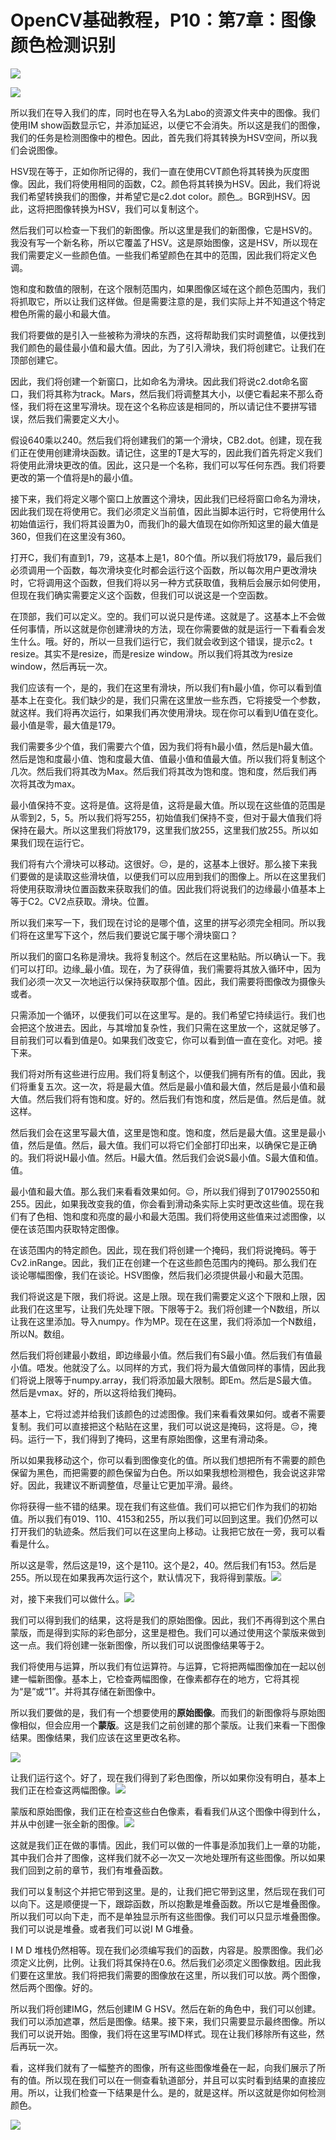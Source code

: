 # OpenCV基础教程，P10：第7章：图像颜色检测识别 

![](img/07947795d9caed2cc20e4ef5ab09c052_0.png)

![](img/07947795d9caed2cc20e4ef5ab09c052_1.png)

所以我们在导入我们的库，同时也在导入名为Labo的资源文件夹中的图像。我们使用IM show函数显示它，并添加延迟，以便它不会消失。所以这是我们的图像，我们的任务是检测图像中的橙色。因此，首先我们将其转换为HSV空间，所以我们会说图像。

HSV现在等于，正如你所记得的，我们一直在使用CVT颜色将其转换为灰度图像。因此，我们将使用相同的函数，C2。颜色将其转换为HSV。因此，我们将说我们希望转换我们的图像，并希望它是c2.dot color。颜色_。BGR到HSV。因此，这将把图像转换为HSV，我们可以复制这个。

然后我们可以检查一下我们的新图像。所以这里是我们的新图像，它是HSV的。我没有写一个新名称，所以它覆盖了HSV。这是原始图像，这是HSV，所以现在我们需要定义一些颜色值。一些我们希望颜色在其中的范围，因此我们将定义色调。

饱和度和数值的限制，在这个限制范围内，如果图像区域在这个颜色范围内，我们将抓取它，所以让我们这样做。但是需要注意的是，我们实际上并不知道这个特定橙色所需的最小和最大值。

我们将要做的是引入一些被称为滑块的东西，这将帮助我们实时调整值，以便找到我们颜色的最佳最小值和最大值。因此，为了引入滑块，我们将创建它。让我们在顶部创建它。

因此，我们将创建一个新窗口，比如命名为滑块。因此我们将说c2.dot命名窗口，我们将其称为track。Mars，然后我们将调整其大小，以便它看起来不那么奇怪，我们将在这里写滑块。现在这个名称应该是相同的，所以请记住不要拼写错误，然后我们需要定义大小。

假设640乘以240。然后我们将创建我们的第一个滑块，CB2.dot。创建，现在我们正在使用创建滑块函数。请记住，这里的T是大写的，因此我们首先将定义我们将使用此滑块更改的值。因此，这只是一个名称，我们可以写任何东西。我们将要更改的第一个值将是h的最小值。

接下来，我们将定义哪个窗口上放置这个滑块，因此我们已经将窗口命名为滑块，因此我们现在将使用它。我们必须定义当前值，因此当脚本运行时，它将使用什么初始值运行，我们将其设置为0，而我们h的最大值现在如你所知这里的最大值是360，但我们在这里没有360。

打开C，我们有直到1，79，这基本上是1，80个值。所以我们将放179，最后我们必须调用一个函数，每次滑块变化时都会运行这个函数，所以每次用户更改滑块时，它将调用这个函数，但我们将以另一种方式获取值，我稍后会展示如何使用，但现在我们确实需要定义这个函数，但我们可以说这是一个空函数。

在顶部，我们可以定义。空的。我们可以说只是传递。这就是了。这基本上不会做任何事情，所以这就是你创建滑块的方法，现在你需要做的就是运行一下看看会发生什么。哦。好的，所以一旦我们运行它，我们就会收到这个错误，提示c2。t resize。其实不是resize，而是resize window。所以我们将其改为resize window，然后再玩一次。

我们应该有一个，是的，我们在这里有滑块，所以我们有h最小值，你可以看到值基本上在变化。我们缺少的是，我们只需在这里放一些东西，它将接受一个参数，就这样。我们将再次运行，如果我们再次使用滑块。现在你可以看到U值在变化。最小值是零，最大值是179。

我们需要多少个值，我们需要六个值，因为我们将有h最小值，然后是h最大值。然后是饱和度最小值、饱和度最大值、值最小值和值最大值。所以我们将复制这个几次。然后我们将其改为Max。然后我们将其改为饱和度。饱和度，然后我们再次将其改为max。

最小值保持不变。这将是值。这将是值，这将是最大值。所以现在这些值的范围是从零到2，5，5。所以我们将写255，初始值我们保持不变，但对于最大值我们将保持在最大。所以这里我们将放179，这里我们放255，这里我们放255。所以如果我们现在运行它。

我们将有六个滑块可以移动。这很好。😔，是的，这基本上很好。那么接下来我们要做的是读取这些滑块值，以便我们可以应用到我们的图像上。所以在这里我们将使用获取滑块位置函数来获取我们的值。因此我们将说我们的边缘最小值基本上等于C2。CV2点获取。滑块。位置。

所以我们来写一下，我们现在讨论的是哪个值，这里的拼写必须完全相同。所以我们将在这里写下这个，然后我们要说它属于哪个滑块窗口？

所以我们的窗口名称是滑块。我将复制这个。然后在这里粘贴。所以确认一下。我们可以打印。边缘_最小值。现在，为了获得值，我们需要将其放入循环中，因为我们必须一次又一次地运行以保持获取那个值。因此，我们需要将图像改为摄像头或者。

只需添加一个循环，以便我们可以在这里写。是的。我们希望它持续运行。我们也会把这个放进去。因此，与其增加复杂性，我们只需在这里放一个，这就足够了。目前我们可以看到值是0。如果我们改变它，你可以看到值一直在变化。对吧。接下来。

我们将对所有这些进行应用。我们将复制这个，以便我们拥有所有的值。因此，我们将重复五次。这一次，将是最大值。然后是最小值和最大值，然后是最小值和最大值。然后我们将有饱和度。好的。然后我们有饱和度，然后是值。然后是值。就这样。

然后我们会在这里写最大值，这里是饱和度。饱和度，然后是最大值。这里是最小值，然后是值。然后，最大值。我们可以将它们全部打印出来，以确保它是正确的。我们将说H最小值。然后。H最大值。然后我们会说S最小值。S最大值和值。值。

最小值和最大值。那么我们来看看效果如何。😔，所以我们得到了017902550和255。因此，如果我改变我的值，你会看到滑动条实际上实时更改这些值。现在我们有了色相、饱和度和亮度的最小和最大范围。我们将使用这些值来过滤图像，以便在该范围内获取特定图像。

在该范围内的特定颜色。因此，现在我们将创建一个掩码，我们将说掩码。等于Cv2.inRange。因此，我们正在创建一个在这些颜色范围内的掩码。那么我们在谈论哪幅图像，我们在谈论。HSV图像，然后我们必须提供最小和最大范围。

我们将说这是下限，我们将说。这是上限。现在我们需要定义这个下限和上限，因此我们在这里写，让我们先处理下限。下限等于2。我们将创建一个N数组，所以让我在这里添加。导入numpy。作为MP。现在在这里，我们将添加一个N数组，所以N。数组。

然后我们将创建最小数组，即边缘最小值。然后我们有S最小值。然后我们有值最小值。唔发。他就没了么。以同样的方式，我们将为最大值做同样的事情，因此我们将说上限等于numpy.array，我们将添加最大限制。即Em。然后是S最大值。然后是vmax。好的，所以这将给我们掩码。

基本上，它将过滤并给我们该颜色的过滤图像。我们来看看效果如何。或者不需要复制。我们可以直接把这个粘贴在这里，我们可以说这是掩码，这将是。😔，掩码。运行一下，我们得到了掩码，这里有原始图像，这里有滑动条。

所以如果我移动这个，你可以看到图像变化的值。所以我们想把所有不需要的颜色保留为黑色，而把需要的颜色保留为白色。所以如果我想检测橙色，我会说这非常好。因此，我建议不断调整值，尽量让它更加平滑。最终。

你将获得一些不错的结果。现在我们有这些值。我们可以把它们作为我们的初始值。所以我们有019、110、4153和255，所以我们可以回到这里。我们仍然可以打开我们的轨迹条。然后我们可以在这里向上移动。让我把它放在一旁，我可以看看是什么。

所以这是零，然后这是19，这个是110。这个是2，40。然后我们有153。然后是255。所以现在如果我再次运行这个，默认情况下，我将得到蒙版。![](img/07947795d9caed2cc20e4ef5ab09c052_3.png)

对，接下来我们可以做什么。![](img/07947795d9caed2cc20e4ef5ab09c052_5.png)

我们可以得到我们的结果，这将是我们的原始图像。因此，我们不再得到这个黑白蒙版，而是得到实际的彩色部分，这里是橙色。我们可以通过使用这个蒙版来做到这一点。我们将创建一张新图像，所以我们可以说图像结果等于2。

我们将使用与运算，所以我们有位运算符。与运算，它将把两幅图像加在一起以创建一幅新图像。基本上，它检查两幅图像，在像素都存在的地方，它将其视为“是”或“1”。并将其存储在新图像中。

所以我们要做的是，我们有一个想要使用的**原始图像**。而我们的新图像将与原始图像相似，但会应用一个**蒙版**。这是我们之前创建的那个蒙版。让我们来看一下图像结果。图像结果，我们应该在这里更改名称。

![](img/07947795d9caed2cc20e4ef5ab09c052_7.png)

让我们运行这个。好了，现在我们得到了彩色图像，所以如果你没有明白，基本上我们正在检查这两幅图像。![](img/07947795d9caed2cc20e4ef5ab09c052_9.png)

蒙版和原始图像，我们正在检查这些白色像素，看看我们从这个图像中得到什么，并从中创建一张全新的图像。![](img/07947795d9caed2cc20e4ef5ab09c052_11.png)

这就是我们正在做的事情。因此，我们可以做的一件事是添加我们上一章的功能，其中我们合并了图像，这样我们就不必一次又一次地处理所有这些图像。所以如果我们回到之前的章节，我们有堆叠函数。

我们可以复制这个并把它带到这里。是的，让我们把它带到这里，然后现在我们可以向下。这是顺便提一下，跟踪函数，所以抱歉是堆叠函数。所以它是堆叠图像。所以我们可以向下走，而不是单独显示所有这些图像。我们可以只显示堆叠图像。我们可以说是堆叠。或者我们可以说I M G堆叠。

I M D 堆栈仍然相等。现在我们必须编写我们的函数，内容是。股票图像。我们必须定义比例，比例。让我们将其保持在0.6。然后我们必须定义图像数组。因此我们要在这里放。我们将把我们需要的图像放在这里，所以我们可以放。两个图像，然后两个图像。好的。

所以我们将创建IMG，然后创建IM G HSV。然后在新的角色中，我们可以创建。我们可以添加遮罩，然后是图像。结果。接下来，我们只需要显示最终图像。所以我们可以说开始。图像，我们将在这里写IMD样式。现在让我们移除所有这些，然后再玩一次。

看，这样我们就有了一幅整齐的图像，所有这些图像堆叠在一起，向我们展示了所有的值。所以现在我们可以在一侧查看轨道部分，并且可以实时看到结果的直接应用。所以，让我们检查一下结果是什么。是的，就是这样。所以这就是你如何检测颜色。

![](img/07947795d9caed2cc20e4ef5ab09c052_13.png)
